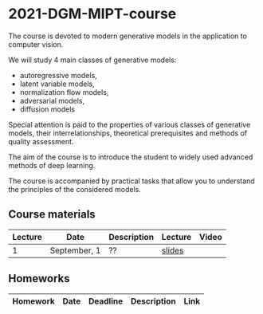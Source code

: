 # 2021-DGM-MIPT-course

The course is devoted to modern generative models in the application to computer vision. 

We will study 4 main classes of generative models: 
- autoregressive models, 
- latent variable models, 
- normalization flow models, 
- adversarial models,
- diffusion models

Special attention is paid to the properties of various classes of generative models, their interrelationships, theoretical prerequisites and methods of quality assessment.

The aim of the course is to introduce the student to widely used advanced methods of deep learning.

The course is accompanied by practical tasks that allow you to understand the principles of the considered models.

## Course materials

| Lecture | Date | Description | Lecture | Video |
|---------|------|-------------|---------|-------| 
| 1 | September, 1 | ?? | [slides](lectures/lecture1/Isachenko2021DeepGenerativeModels1.pdf) | |


## Homeworks 
| Homework | Date | Deadline | Description | Link |
|---------|------|-------------|--------|-------|
